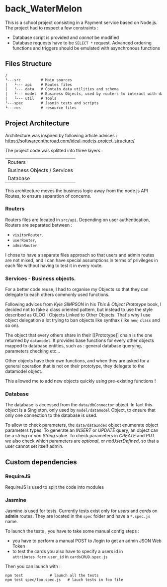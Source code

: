 # back_WaterMelon

This is a school project consisting in a Payment service based on Node.js.  
The project had to respect a few constraints :
 - Database script is provided and *cannot* be modified
 - Database requests have to be `SELECT *` request. Advanced ordering functions and triggers should be emulated with asynchronous functions

## Files Structure

 ```txt
 /
 └---src         # Main sources
 |   └--- api    # Routes files
 |   └--- data   # Contain data utilities and schema
 |   └--- model  # Business Objects, used by routers to interact with database
 |   └--- util   # Tools
 └---spec        # Jasmin tests and scripts
 └---res         # resource files

 ```

## Project Architecture

Architecture was inspired by following article advices : https://softwareontheroad.com/ideal-nodejs-project-structure/

The project code was splitted into three layers :

| |
| :------------- |
| Routers|
| Business Objects / Services |
| Database |

This architecture moves the business logic away from the node.js API Routes, to ensure separation of concerns.

### Routers

Routers files are located in `src/api`. Depending on user authentication, Routers are separated between :
- `visitorRouter`,
- `userRouter`,
- `adminRouter`  

I chose to have a separate files approach so that users and admin routes are not mixed, and I can have special assumptions in terms of privileges in each file without having to test it in every route.

### Services - Business objects.

For a better code reuse, I had to organise my Objects so that they can delegate to each others commonly used functions.

Following advices from *Kyle SIMPSON* in his *This & Object Prototype* book, I decided not to fake a class oriented pattern, but instead to use the style described as OLOO : Objects Linked to Other Objects.
That's why I use object delegation a lot trying to ban objects like synthax (like `new`, `class` and so on).

The object that every others share in their [[Prototype]] chain is the one returned by `datamodel`. It provides base functions for every other objects mapped to database entities, such as : general database querying, parameters checking etc...

Other objects have their own functions, and when they are asked for a general operation that is not on their prototype, they delegate to the datamodel object.

This allowed me to add new objects quickly using pre-existing functions !

### Database

The database is accessed from the `data/dbConnector` object. In fact this object is a Singleton, only used by `model/datamodel` Object, to ensure that only one connection to the database is used.

To allow to check parameters, the `data/dataIndex` object enumerate object parameters types.
To generate an *INSERT* or *UPDATE* query, an object can be a *string* or *non String* value.
To check parameters in *CREATE* and *PUT* we also check which parameters are *optional*, or *notUserDefined*, so that a user cannot set itself admin.

## Custom dependencies

### RequireJS

RequireJS is used to split the code into modules

### Jasmine

Jasmine is used for tests. Currently tests exist only for *users* and *cards* on **admin** routes. They are located in the `spec` folder and have a `*.spec.js` name. 

To launch the tests , you have to take some manual config steps :
 - you have to perform a manual POST to /login to get an admin JSON Web Token
 - to test the cards you also have to specify a users id in `attributes.form.user_id` in `cardsCRUD.spec.js`

Then you can launch with :
```console
npm test 			# launch all the tests
npm test spec/foo.spec.js	# lauch tests in foo file
```
